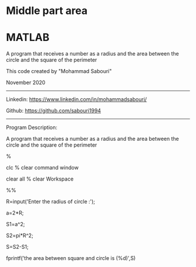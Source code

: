 # Middle part area

# MATLAB

A program that receives a number as a radius and the area between the circle and the square of the perimeter

This code created by "Mohammad Sabouri"

November 2020

----------------------------------------------------------

Linkedin:   https://www.linkedin.com/in/mohammadsabouri/

Github:     https://github.com/sabouri1994

----------------------------------------------------------

Program Description:

A program that receives a number as a radius and the area between the circle and the square of the perimeter

%

clc  % clear command window

clear all  % clear Workspace

%%

R=input('Enter the radius of circle :');

a=2*R;

S1=a^2;

S2=pi*R^2;

S=S2-S1;

fprintf('the area between square and circle is (%d)',S)
